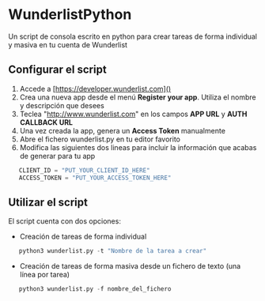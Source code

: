 # WunderlistPython
Un script de consola escrito en python para crear tareas de forma individual y masiva en tu cuenta de Wunderlist

## Configurar el script

1. Accede a [https://developer.wunderlist.com]()
2. Crea una nueva app desde el menú **Register your app**. Utiliza el nombre y descripción que desees
3. Teclea "http://www.wunderlist.com" en los campos **APP URL** y **AUTH CALLBACK URL**
4. Una vez creada la app, genera un **Access Token** manualmente
5. Abre el fichero wunderlist.py en tu editor favorito
6. Modifica las siguientes dos lineas para incluir la información que acabas de generar para tu app

```python
   CLIENT_ID = "PUT_YOUR_CLIENT_ID_HERE"
   ACCESS_TOKEN = "PUT_YOUR_ACCESS_TOKEN_HERE"
```

## Utilizar el script

El script cuenta con dos opciones:

- Creación de tareas de forma individual

```python
   python3 wunderlist.py -t "Nombre de la tarea a crear"
```

- Creación de tareas de forma masiva desde un fichero de texto (una línea por tarea)

```python
   python3 wunderlist.py -f nombre_del_fichero
```

